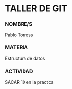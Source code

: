 # TALLER DE GIT

### NOMBRE/S

Pablo Torress

### MATERIA

Estructura de datos


### ACTIVIDAD

SACAR 10 en la practica